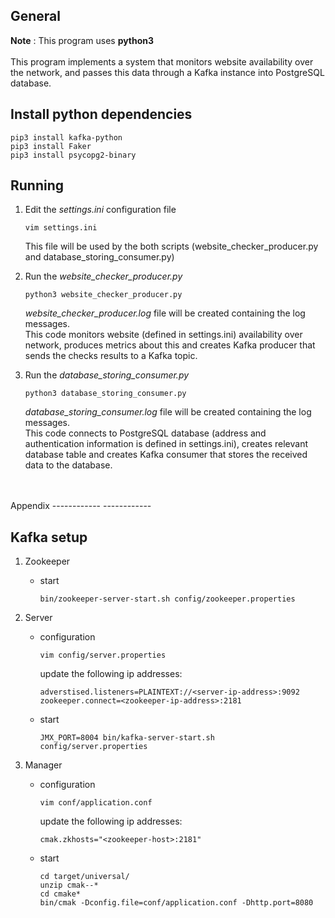 
General
------------------------------
**__Note__** : This program uses **python3**
<br />
<br />
This program implements a system that monitors website availability over the network, and passes this data through a Kafka instance
into PostgreSQL database.



Install python dependencies
---------------------------

```
pip3 install kafka-python
pip3 install Faker
pip3 install psycopg2-binary
```

Running
--------------------------
1. Edit the *settings.ini* configuration file
    ```
    vim settings.ini
    ```
    This file will be used by the both scripts (website_checker_producer.py and database_storing_consumer.py)
2. Run the *website_checker_producer.py*
    ```
    python3 website_checker_producer.py
    ```
    *website_checker_producer.log* file will be created containing the log messages. </br> 
    This code monitors website (defined in settings.ini) 
    availability over network, produces metrics about this and creates Kafka producer that sends the checks results to a Kafka topic.

3. Run the *database_storing_consumer.py* 
    ```
    python3 database_storing_consumer.py
    ```
    *database_storing_consumer.log* file will be created containing the log messages. </br> 
    This code connects to PostgreSQL database (address and authentication information is defined in settings.ini), creates relevant database table and creates Kafka consumer that stores the received data to the database.


<br />
<br />
Appendix
------------
------------
<br />


Kafka setup
--------------

1. Zookeeper
    - start
        ```
        bin/zookeeper-server-start.sh config/zookeeper.properties
        ```

2.  Server
    - configuration
        ```
        vim config/server.properties
        ```
        update the following ip addresses:

        ```
        adverstised.listeners=PLAINTEXT://<server-ip-address>:9092
        zookeeper.connect=<zookeeper-ip-address>:2181
        ```

    - start
        ```
        JMX_PORT=8004 bin/kafka-server-start.sh config/server.properties
        ```


3.  Manager
    - configuration
        ```
        vim conf/application.conf
        ```
        update the following ip addresses:
        ```
        cmak.zkhosts="<zookeeper-host>:2181"
        ```
    - start
        ```
        cd target/universal/
        unzip cmak--*
        cd cmake*
        bin/cmak -Dconfig.file=conf/application.conf -Dhttp.port=8080

        ```
